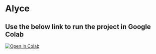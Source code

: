 # Alyce

## Use the below link to run the project in Google Colab
[![Open In Colab](https://colab.research.google.com/assets/colab-badge.svg)](https://colab.research.google.com/github/16cs009/alyce/blob/master/ColabNotebook/alyce.ipynb)